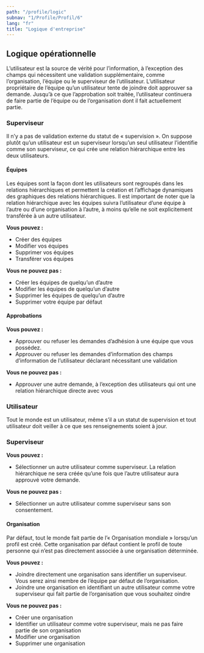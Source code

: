 ```yaml
---
path: "/profile/logic"
subnav: "1/Profile/Profil/6"
lang: "fr"
title: "Logique d'entreprise"
---
```


<helmet>
<title> Profil - logique opérationnelle</title>
</helmet>

## Logique opérationnelle

L’utilisateur est la source de vérité pour l’information, à l’exception des champs qui nécessitent une validation supplémentaire, comme l’organisation, l’équipe ou le superviseur de l’utilisateur. L’utilisateur propriétaire de l’équipe qu’un utilisateur tente de joindre doit approuver sa demande. Jusqu’à ce que l’approbation soit traitée, l’utilisateur continuera de faire partie de l’équipe ou de l’organisation dont il fait actuellement partie.

### Superviseur

Il n’y a pas de validation externe du statut de « supervision ». On suppose plutôt qu’un utilisateur est un superviseur lorsqu’un seul utilisateur l’identifie comme son superviseur, ce qui crée une relation hiérarchique entre les deux utilisateurs.

#### Équipes

Les équipes sont la façon dont les utilisateurs sont regroupés dans les relations hiérarchiques et permettent la création et l’affichage dynamiques des graphiques des relations hiérarchiques.
Il est important de noter que la relation hiérarchique avec les équipes suivra l’utilisateur d’une équipe à l’autre ou d’une organisation à l’autre, à moins qu’elle ne soit explicitement transférée à un autre utilisateur.

**Vous pouvez :**
* Créer des équipes
* Modifier vos équipes
* Supprimer vos équipes
* Transférer vos équipes

**Vous ne pouvez pas :**
* Créer les équipes de quelqu’un d’autre
* Modifier les équipes de quelqu’un d’autre
* Supprimer les équipes de quelqu’un d’autre
* Supprimer votre équipe par défaut

#### Approbations

**Vous pouvez :**
* Approuver ou refuser les demandes d’adhésion à une équipe que vous possédez.
* Approuver ou refuser les demandes d’information des champs d’information de l’utilisateur déclarant nécessitant une validation

**Vous ne pouvez pas :**
* Approuver une autre demande, à l’exception des utilisateurs qui ont une relation hiérarchique directe avec vous

### Utilisateur

Tout le monde est un utilisateur, même s’il a un statut de supervision et tout utilisateur doit veiller à ce que ses renseignements soient à jour.

### Superviseur

**Vous pouvez :**
* Sélectionner un autre utilisateur comme superviseur. La relation hiérarchique ne sera créée qu’une fois que l’autre utilisateur aura approuvé votre demande.

**Vous ne pouvez pas :**
* Sélectionner un autre utilisateur comme superviseur sans son consentement.

#### Organisation

Par défaut, tout le monde fait partie de l’« Organisation mondiale » lorsqu’un profil est créé. Cette organisation par défaut contient le profil de toute personne qui n’est pas directement associée à une organisation déterminée.

**Vous pouvez :**
* Joindre directement une organisation sans identifier un superviseur. Vous serez ainsi membre de l’équipe par défaut de l’organisation.
* Joindre une organisation en identifiant un autre utilisateur comme votre superviseur qui fait partie de l’organisation que vous souhaitez oindre

**Vous ne pouvez pas :**
* Créer une organisation
* Identifier un utilisateur comme votre superviseur, mais ne pas faire partie de son organisation
* Modifier une organisation
* Supprimer une organisation